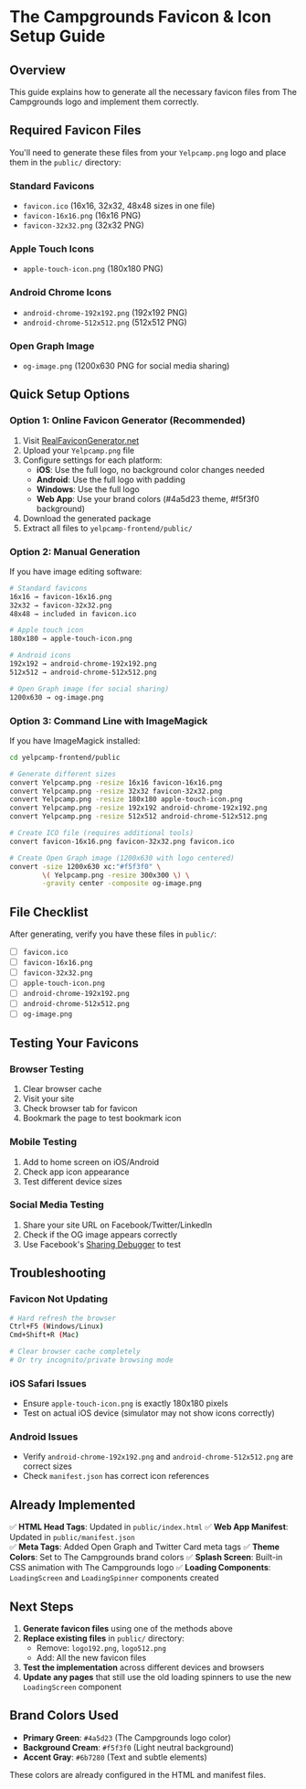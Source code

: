 # The Campgrounds Favicon & Icon Setup Guide

## Overview
This guide explains how to generate all the necessary favicon files from The Campgrounds logo and implement them correctly.

## Required Favicon Files

You'll need to generate these files from your `Yelpcamp.png` logo and place them in the `public/` directory:

### Standard Favicons
- `favicon.ico` (16x16, 32x32, 48x48 sizes in one file)
- `favicon-16x16.png` (16x16 PNG)
- `favicon-32x32.png` (32x32 PNG)

### Apple Touch Icons
- `apple-touch-icon.png` (180x180 PNG)

### Android Chrome Icons
- `android-chrome-192x192.png` (192x192 PNG)
- `android-chrome-512x512.png` (512x512 PNG)

### Open Graph Image
- `og-image.png` (1200x630 PNG for social media sharing)

## Quick Setup Options

### Option 1: Online Favicon Generator (Recommended)
1. Visit [RealFaviconGenerator.net](https://realfavicongenerator.net/)
2. Upload your `Yelpcamp.png` file
3. Configure settings for each platform:
   - **iOS**: Use the full logo, no background color changes needed
   - **Android**: Use the full logo with padding
   - **Windows**: Use the full logo
   - **Web App**: Use your brand colors (#4a5d23 theme, #f5f3f0 background)
4. Download the generated package
5. Extract all files to `yelpcamp-frontend/public/`

### Option 2: Manual Generation
If you have image editing software:

```bash
# Standard favicons
16x16 → favicon-16x16.png
32x32 → favicon-32x32.png
48x48 → included in favicon.ico

# Apple touch icon
180x180 → apple-touch-icon.png

# Android icons
192x192 → android-chrome-192x192.png
512x512 → android-chrome-512x512.png

# Open Graph image (for social sharing)
1200x630 → og-image.png
```

### Option 3: Command Line with ImageMagick
If you have ImageMagick installed:

```bash
cd yelpcamp-frontend/public

# Generate different sizes
convert Yelpcamp.png -resize 16x16 favicon-16x16.png
convert Yelpcamp.png -resize 32x32 favicon-32x32.png
convert Yelpcamp.png -resize 180x180 apple-touch-icon.png
convert Yelpcamp.png -resize 192x192 android-chrome-192x192.png
convert Yelpcamp.png -resize 512x512 android-chrome-512x512.png

# Create ICO file (requires additional tools)
convert favicon-16x16.png favicon-32x32.png favicon.ico

# Create Open Graph image (1200x630 with logo centered)
convert -size 1200x630 xc:"#f5f3f0" \
        \( Yelpcamp.png -resize 300x300 \) \
        -gravity center -composite og-image.png
```

## File Checklist

After generating, verify you have these files in `public/`:

- [ ] `favicon.ico`
- [ ] `favicon-16x16.png`
- [ ] `favicon-32x32.png`
- [ ] `apple-touch-icon.png`
- [ ] `android-chrome-192x192.png`
- [ ] `android-chrome-512x512.png`
- [ ] `og-image.png`

## Testing Your Favicons

### Browser Testing
1. Clear browser cache
2. Visit your site
3. Check browser tab for favicon
4. Bookmark the page to test bookmark icon

### Mobile Testing
1. Add to home screen on iOS/Android
2. Check app icon appearance
3. Test different device sizes

### Social Media Testing
1. Share your site URL on Facebook/Twitter/LinkedIn
2. Check if the OG image appears correctly
3. Use Facebook's [Sharing Debugger](https://developers.facebook.com/tools/debug/) to test

## Troubleshooting

### Favicon Not Updating
```bash
# Hard refresh the browser
Ctrl+F5 (Windows/Linux)
Cmd+Shift+R (Mac)

# Clear browser cache completely
# Or try incognito/private browsing mode
```

### iOS Safari Issues
- Ensure `apple-touch-icon.png` is exactly 180x180 pixels
- Test on actual iOS device (simulator may not show icons correctly)

### Android Issues
- Verify `android-chrome-192x192.png` and `android-chrome-512x512.png` are correct sizes
- Check `manifest.json` has correct icon references

## Already Implemented

✅ **HTML Head Tags**: Updated in `public/index.html`
✅ **Web App Manifest**: Updated in `public/manifest.json`  
✅ **Meta Tags**: Added Open Graph and Twitter Card meta tags
✅ **Theme Colors**: Set to The Campgrounds brand colors
✅ **Splash Screen**: Built-in CSS animation with The Campgrounds logo
✅ **Loading Components**: `LoadingScreen` and `LoadingSpinner` components created

## Next Steps

1. **Generate favicon files** using one of the methods above
2. **Replace existing files** in `public/` directory:
   - Remove: `logo192.png`, `logo512.png` 
   - Add: All the new favicon files
3. **Test the implementation** across different devices and browsers
4. **Update any pages** that still use the old loading spinners to use the new `LoadingScreen` component

## Brand Colors Used

- **Primary Green**: `#4a5d23` (The Campgrounds logo color)
- **Background Cream**: `#f5f3f0` (Light neutral background)
- **Accent Gray**: `#6b7280` (Text and subtle elements)

These colors are already configured in the HTML and manifest files. 